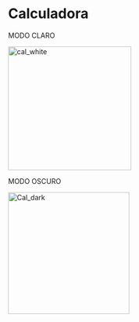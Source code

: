 # Calculadora

MODO CLARO

<img width="252" alt="cal_white" src="https://user-images.githubusercontent.com/81385175/141484452-e8241418-d981-4bba-bcca-b5e3b0aee14d.png">

MODO OSCURO

<img width="248" alt="Cal_dark" src="https://user-images.githubusercontent.com/81385175/141484500-d317d875-cdd5-465f-9106-6e05d24a6a1c.png">
